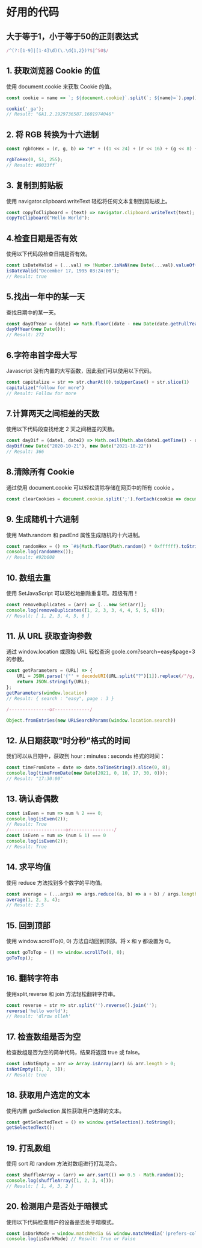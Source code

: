 # 好用的代码

## **大于等于1，小于等于50的正则表达式**

```js
/^(?:[1-9]|[1-4]\d)(\.\d{1,2})?$|^50$/
```



## **1.** **获取浏览器 Cookie 的值**

使用 document.cookie 来获取 Cookie 的值。

```js
const cookie = name => `; ${document.cookie}`.split(`; ${name}=`).pop().split(';').shift();

cookie('_ga');
// Result: "GA1.2.1929736587.1601974046"

```



## **2. 将 RGB 转换为十六进制**

```js
const rgbToHex = (r, g, b) => "#" + ((1 << 24) + (r << 16) + (g << 8) + b).toString(16).slice(1);

rgbToHex(0, 51, 255);
// Result: #0033ff`

```



## **3. 复制到剪贴板**

使用 navigator.clipboard.writeText 轻松将任何文本复制到剪贴板上。

```js
const copyToClipboard = (text) => navigator.clipboard.writeText(text);
copyToClipboard("Hello World");

```



## **4.检查日期是否有效**

使用以下代码段检查日期是否有效。

```js
const isDateValid = (...val) => !Number.isNaN(new Date(...val).valueOf());
isDateValid("December 17, 1995 03:24:00");
// Result: true

```



## **5.找出一年中的某一天**

查找日期中的某一天。

```js
const dayOfYear = (date) => Math.floor((date - new Date(date.getFullYear(), 0, 0)) / 1000 / 60 / 60 / 24);
dayOfYear(new Date());
// Result: 272

```



## **6.字符串首字母大写**

Javascript 没有内置的大写函数，因此我们可以使用以下代码。

```js
const capitalize = str => str.charAt(0).toUpperCase() + str.slice(1)
capitalize("follow for more")
// Result: Follow for more

```



## **7.计算两天之间相差的天数**

使用以下代码段查找给定 2 天之间相差的天数。

```js
const dayDif = (date1, date2) => Math.ceil(Math.abs(date1.getTime() - date2.getTime()) / 86400000)
dayDif(new Date("2020-10-21"), new Date("2021-10-22"))
// Result: 366

```



## **8.清除所有 Cookie**

通过使用 document.cookie 可以轻松清除存储在网页中的所有 cookie 。

```js
const clearCookies = document.cookie.split(';').forEach(cookie => document.cookie = cookie.replace(/^ +/, '').replace(/=.\*/, `=;expires=${new Date(0).toUTCString()};path=/`));

```



## **9. 生成随机十六进制**

使用 Math.random 和 padEnd 属性生成随机的十六进制。

```js
const randomHex = () => `#${Math.floor(Math.random() * 0xffffff).toString(16).padEnd(6, "0")}`;
console.log(randomHex());
// Result: #92b008

```



## **10. 数组去重**

使用 SetJavaScript 可以轻松地删除重复项。超级有用！

```js
const removeDuplicates = (arr) => [...new Set(arr)];
console.log(removeDuplicates([1, 2, 3, 3, 4, 4, 5, 5, 6]));
// Result: [ 1, 2, 3, 4, 5, 6 ]

```



## **11. 从 URL 获取查询参数**

通过 window.location 或原始 URL 轻松查询 goole.com?search=easy&page=3 的参数。

```js
const getParameters = (URL) => { 
    URL = JSON.parse('{"' + decodeURI(URL.split("?")[1]).replace(/"/g, '\\"').replace(/&/g, '","').replace(/=/g, '":"') +'"}');
    return JSON.stringify(URL);
};
getParameters(window.location)
// Result: { search : "easy", page : 3 }

/---------------or-------------/

Object.fromEntries(new URLSearchParams(window.location.search))

```



## **12. 从日期获取“时分秒”格式的时间**

我们可以从日期中，获取到 hour : minutes : seconds 格式的时间：

```js
const timeFromDate = date => date.toTimeString().slice(0, 8);
console.log(timeFromDate(new Date(2021, 0, 10, 17, 30, 0)));
// Result: "17:30:00"

```



## **13. 确认奇偶数**

```js
const isEven = num => num % 2 === 0;
console.log(isEven(2));
// Result: True
/---------------------or----------------/
const isEven = num => (num & 1) === 0
console.log(isEven(2));
// Result: True

```



## **14. 求平均值**

使用 reduce 方法找到多个数字的平均值。

```js
const average = (...args) => args.reduce((a, b) => a + b) / args.length;
average(1, 2, 3, 4);
// Result: 2.5

```



## **15. 回到顶部**

使用 window.scrollTo(0, 0) 方法自动回到顶部。将 x 和 y 都设置为 0。

```js
const goToTop = () => window.scrollTo(0, 0);
goToTop();

```



## **16. 翻转字符串**

使用split,reverse 和 join 方法轻松翻转字符串。

```js
const reverse = str => str.split('').reverse().join('');
reverse('hello world');
// Result: 'dlrow olleh'

```



## **17. 检查数组是否为空**

检查数组是否为空的简单代码，结果将返回 true 或 false。

```js
const isNotEmpty = arr => Array.isArray(arr) && arr.length > 0;
isNotEmpty([1, 2, 3]);
// Result: true

```



## **18. 获取用户选定的文本**

使用内置 getSelection 属性获取用户选择的文本。

```js
const getSelectedText = () => window.getSelection().toString();
getSelectedText();

```



## **19. 打乱数组**

使用 sort 和 random 方法对数组进行打乱混合。

```js
const shuffleArray = (arr) => arr.sort(() => 0.5 - Math.random());
console.log(shuffleArray([1, 2, 3, 4]));
// Result: [ 1, 4, 3, 2 ]

```



## **20. 检测用户是否处于暗模式**

使用以下代码检查用户的设备是否处于暗模式。

```js
const isDarkMode = window.matchMedia && window.matchMedia('(prefers-color-scheme: dark)').matches
console.log(isDarkMode) // Result: True or False

```



